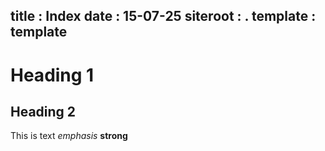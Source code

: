 title : Index
date : 15-07-25
siteroot : .
template : template
---
# Heading 1
## Heading 2
This is text *emphasis* **strong**
